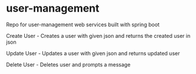 # user-management
Repo for user-management web services built with spring boot

Create User - Creates a user with given json and returns the created user in json

Update User - Updates a user with given json and returns updated user

Delete User - Deletes user and prompts a message

